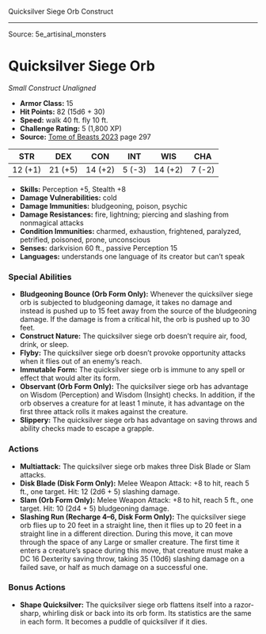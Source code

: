 <MonsterName/>Quicksilver Siege Orb</MonsterName>
<CreatureType/>Construct</CreatureType>



---

Source: 5e_artisinal_monsters

# Quicksilver Siege Orb

*Small* *Construct* *Unaligned*

- **Armor Class:** 15
- **Hit Points:** 82 (15d6 + 30)
- **Speed:** walk 40 ft. fly 10 ft.
- **Challenge Rating:** 5 (1,800 XP)
- **Source:** [Tome of Beasts 2023](https://koboldpress.com/kpstore/product/tome-of-beasts-1-2023-edition/) page 297

| STR | DEX | CON | INT | WIS | CHA |
| --- | --- | --- | --- | --- | --- |
| 12 (+1) | 21 (+5) | 14 (+2) | 5 (-3) | 14 (+2) | 7 (-2) |

- **Skills:** Perception +5, Stealth +8
- **Damage Vulnerabilities:** cold
- **Damage Immunities:** bludgeoning, poison, psychic
- **Damage Resistances:** fire, lightning; piercing and slashing from nonmagical attacks
- **Condition Immunities:** charmed, exhaustion, frightened, paralyzed, petrified, poisoned, prone, unconscious
- **Senses:** darkvision 60 ft., passive Perception 15
- **Languages:** understands one language of its creator but can’t speak

### Special Abilities

- **Bludgeoning Bounce (Orb Form Only):** Whenever the quicksilver siege orb is subjected to bludgeoning damage, it takes no damage and instead is pushed up to 15 feet away from the source of the bludgeoning damage. If the damage is from a critical hit, the orb is pushed up to 30 feet.
- **Construct Nature:** The quicksilver siege orb doesn’t require air, food, drink, or sleep.
- **Flyby:** The quicksilver siege orb doesn’t provoke opportunity attacks when it flies out of an enemy’s reach.
- **Immutable Form:** The quicksilver siege orb is immune to any spell or effect that would alter its form.
- **Observant (Orb Form Only):** The quicksilver siege orb has advantage on Wisdom (Perception) and Wisdom (Insight) checks. In addition, if the orb observes a creature for at least 1 minute, it has advantage on the first three attack rolls it makes against the creature.
- **Slippery:** The quicksilver siege orb has advantage on saving throws and ability checks made to escape a grapple.

### Actions

- **Multiattack:** The quicksilver siege orb makes three Disk Blade or Slam attacks.
- **Disk Blade (Disk Form Only):** Melee Weapon Attack: +8 to hit, reach 5 ft., one target. Hit: 12 (2d6 + 5) slashing damage.
- **Slam (Orb Form Only):** Melee Weapon Attack: +8 to hit, reach 5 ft., one target. Hit: 10 (2d4 + 5) bludgeoning damage.
- **Slashing Run (Recharge 4–6, Disk Form Only):** The quicksilver siege orb flies up to 20 feet in a straight line, then it flies up to 20 feet in a straight line in a different direction. During this move, it can move through the space of any Large or smaller creature. The first time it enters a creature’s space during this move, that creature must make a DC 16 Dexterity saving throw, taking 35 (10d6) slashing damage on a failed save, or half as much damage on a successful one.

### Bonus Actions

- **Shape Quicksilver:** The quicksilver siege orb flattens itself into a razor-sharp, whirling disk or back into its orb form. Its statistics are the same in each form. It becomes a puddle of quicksilver if it dies.


